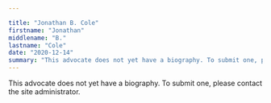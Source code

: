 ```yaml
---

title: "Jonathan B. Cole"
firstname: "Jonathan"
middlename: "B."
lastname: "Cole"
date: "2020-12-14"
summary: "This advocate does not yet have a biography. To submit one, please contact the site administrator."
---
```

This advocate does not yet have a biography. To submit one, please contact the site administrator.


